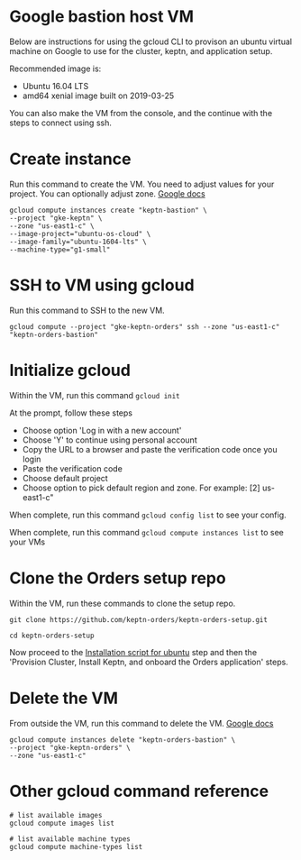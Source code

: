 # Google bastion host VM

Below are instructions for using the gcloud CLI to provison an ubuntu virtual machine on Google to use for the cluster, keptn, and application setup.

Recommended image is:
* Ubuntu 16.04 LTS
* amd64 xenial image built on 2019-03-25

You can also make the VM from the console, and the continue with the steps to connect using ssh.

# Create instance

Run this command to create the VM. You need to adjust values for your project. You can optionally adjust zone. [Google docs](https://cloud.google.com/sdk/gcloud/reference/compute/instances/create)
```
gcloud compute instances create "keptn-bastion" \
--project "gke-keptn" \
--zone "us-east1-c" \
--image-project="ubuntu-os-cloud" \
--image-family="ubuntu-1604-lts" \
--machine-type="g1-small"
```

# SSH to VM using gcloud

Run this command to SSH to the new VM.
```
gcloud compute --project "gke-keptn-orders" ssh --zone "us-east1-c" "keptn-orders-bastion"
```

# Initialize gcloud

Within the VM, run this command ```gcloud init```

At the prompt, follow these steps
* Choose option 'Log in with a new account'
* Choose 'Y' to continue using personal account
* Copy the URL to a browser and paste the verification code once you login
* Paste the verification code
* Choose default project
* Choose option to pick default region and zone. For example: [2] us-east1-c"

When complete, run this command ```gcloud config list``` to see your config.

When complete, run this command ```gcloud compute instances list``` to see your VMs

# Clone the Orders setup repo

Within the VM, run these commands to clone the setup repo.

```
git clone https://github.com/keptn-orders/keptn-orders-setup.git

cd keptn-orders-setup
```

Now proceed to the [Installation script for ubuntu](README.md#installation-script-for-ubuntu) step and then the 'Provision Cluster, Install Keptn, and onboard the Orders application' steps.

# Delete the VM

From outside the VM, run this command to delete the VM. [Google docs](https://cloud.google.com/sdk/gcloud/reference/compute/instances/delete)

```
gcloud compute instances delete "keptn-orders-bastion" \
--project "gke-keptn-orders" \
--zone "us-east1-c"
```

# Other gcloud command reference

```
# list available images
gcloud compute images list

# list available machine types
gcloud compute machine-types list
```